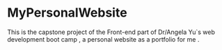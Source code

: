 # MyPersonalWebsite
This is the capstone project of the Front-end part of Dr/Angela Yu`s web development boot camp , a personal website as a portfolio for me .
